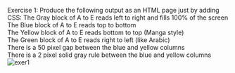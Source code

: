 Exercise 1: Produce the following output as an HTML page just by adding CSS: 
The Gray block of A to E reads left to right and fills 100% of the screen 
The Blue block of A to E reads top to bottom  
The Yellow block of A to E reads bottom to top (Manga style)  
The Green block of A to E reads right to left (like Arabic)  
There is a 50 pixel gap between the blue and yellow columns  
There is a 2 pixel solid gray rule between the blue and yellow columns 
![exer1](https://user-images.githubusercontent.com/14170402/36648259-427f6d38-1a4e-11e8-9df5-0b1b55a9eead.PNG)
